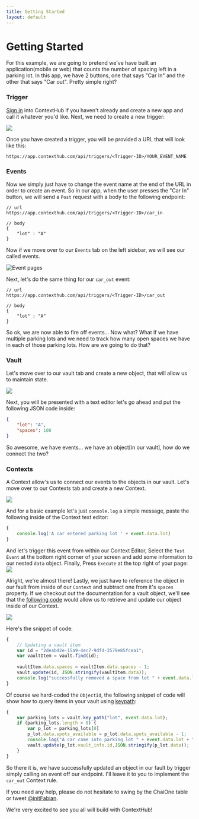 ```yaml
---
title: Getting Started
layout: default
---
```


# Getting Started

For this example, we are going to pretend we've have built an application(mobile or web) that counts the number of spacing left in a parking lot. In this app, we have 2 buttons, one that says "Car In" and the other that says "Car out". Pretty simple right?

### Trigger
[Sign in](https://app.contexthub.com/users/sign_in) into ContextHub if you haven't already and create a new app and call it whatever you'd like. Next, we need to create a new trigger: 

![](../img/gettingStarted/newTrigger.png)

Once you have created a trigger, you will be provided a URL that will look like this:
```
https://app.contexthub.com/api/triggers/<Trigger-ID>/YOUR_EVENT_NAME
```

### Events
Now we simply just have to change the event name at the end of the URL in order to create an event. So in our app, when the user presses the "Car In" button, we will send a `Post` request with a body to the following endpoint:

```
// url
https://app.contexthub.com/api/triggers/<Trigger-ID>/car_in

// body
{
	"lot" : "A"
}
```

Now if we move over to our `Events` tab on the left sidebar, we will see our called events.

![Event pages](../img/gettingStarted/events.png)

Next, let's do the same thing for our `car_out` event:

```
// url
https://app.contexthub.com/api/triggers/<Trigger-ID>/car_out

// body
{
	"lot" : "A"
}
```

So ok, we are now able to fire off events... Now what? What if we have multiple parking lots and we need to track how many open spaces we have in each of those parking lots. How are we going to do that?

### Vault

Let's move over to our vault tab and create a new object, that will allow us to maintain state.

![](../img/gettingStarted/vault.png)

Next, you will be presented with a text editor let's go ahead and put the following JSON code inside:

```json
{
    "lot": "A",
    "spaces": 100
}
```

So awesome, we have events... we have an object[in our vault], how do we connect the two?


### Contexts

A Context allow's us to connect our events to the objects in our vault. Let's move over to our Contexts tab and create a new Context.

![](../img/gettingStarted/ContextNew.png)

And for a basic example let's just `console.log` a simple message, paste the following inside of the Context text editor:

```javascript
{
    console.log('A car entered parking lot ' + event.data.lot)
}
```

And let's trigger this event from within our Context Editor, Select the `Test Event` at the bottom right corner of your screen and add some information to our nested `data` object. Finally, Press `Execute` at the top right of your page:
![](../img/gettingStarted/ContextTestEvent.png)


Alright, we're almost there! Lastly, we just have to reference the object in our fault from inside of our `Context` and subtract one from it's `spaces` property. If we checkout out the documentation for a vault object, we'll see that the [following code](https://chaione.github.io/docs/contextualengine/#vault-update) would allow us to retrieve and update our object inside of our Context.

![](../img/gettingStarted/ContextVaultObject.png)

Here's the snippet of code:

```javascript
{
    // Updating a vault item
    var id = "2deabd2e-15a9-4ec7-9dfd-3579e85fcea1";
    var vaultItem = vault.find(id);
    
    vaultItem.data.spaces = vaultItem.data.spaces - 1;
    vault.update(id, JSON.stringify(vaultItem.data));
    console.log("successfully removed a space from lot " + event.data.lot)
}
```
Of course we hard-coded the `ObjectId`, the following snippet of code will show how to query items in your vault using [keypath](https://chaione.github.io/docs/contextualengine/#vault-keypath):

```javascript
{
    var parking_lots = vault.key_path("lot", event.data.lot);
    if (parking_lots.length > 0) {
        var p_lot = parking_lots[0]
        p_lot.data.spots_available = p_lot.data.spots_available - 1;
        console.log("A car came into parking lot " + event.data.lot + ", " + p_lot.data.spots_available + " spaces remaining!")
        vault.update(p_lot.vault_info.id,JSON.stringify(p_lot.data));
    }
}
```

So there it is, we have successfully updated an object in our fault by trigger simply calling an event off our endpoint. I'll leave it to you to implement the `car_out` Context rule.

If you need any help, please do not hesitate to swing by the ChaiOne table or tweet [@initFabian](https://twitter.com/initFabian). 

We're very excited to see you all will build with ContextHub!